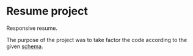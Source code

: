 Resume project
========

Responsive resume.

The purpose of the project was to take factor the code according to the given [schema](https://github.com/udacity/frontend-nanodegree-resume).